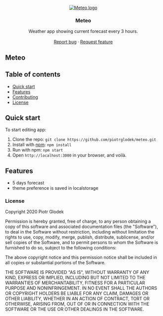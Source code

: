 <p align="center">
  <a href="https://meteo-weather.netlify.app">
    <img src="https://github.com/piotrglodek/meteo/main/readme/logo.png" alt="Meteo logo">
  </a>
</p>

<h3 align="center">Meteo</h3>

<p align="center">
  Weather app showing current forecast every 3 hours.
  <br>
  <br>
  <a href="https://github.com/piotrglodek/meteo/issues">Report bug</a>
  ·
  <a href="https://github.com/piotrglodek/meteo/issues">Request feature</a>
</p>

## Meteo

## Table of contents

- [Quick start](#quick-start)
- [Features](#features)
- [Contributing](#contributing)
- [License](#license)

## Quick start

To start editing app:

1. Clone the repo: `git clone https://github.com/piotrglodek/meteo.git`
2. Install with [npm](https://www.npmjs.com/): `npm install`
3. Run with npm: `npm start`
4. Open `http://localhost:3000` in your browser, and voilà.

## Features

- 5 days forecast
- theme preference is saved in localstorage

### License

Copyright 2020 Piotr Glodek

Permission is hereby granted, free of charge, to any person obtaining a copy of this software and associated documentation files (the "Software"), to deal in the Software without restriction, including without limitation the rights to use, copy, modify, merge, publish, distribute, sublicense, and/or sell copies of the Software, and to permit persons to whom the Software is furnished to do so, subject to the following conditions:

The above copyright notice and this permission notice shall be included in all copies or substantial portions of the Software.

THE SOFTWARE IS PROVIDED "AS IS", WITHOUT WARRANTY OF ANY KIND, EXPRESS OR IMPLIED, INCLUDING BUT NOT LIMITED TO THE WARRANTIES OF MERCHANTABILITY, FITNESS FOR A PARTICULAR PURPOSE AND NONINFRINGEMENT. IN NO EVENT SHALL THE AUTHORS OR COPYRIGHT HOLDERS BE LIABLE FOR ANY CLAIM, DAMAGES OR OTHER LIABILITY, WHETHER IN AN ACTION OF CONTRACT, TORT OR OTHERWISE, ARISING FROM, OUT OF OR IN CONNECTION WITH THE SOFTWARE OR THE USE OR OTHER DEALINGS IN THE SOFTWARE.
